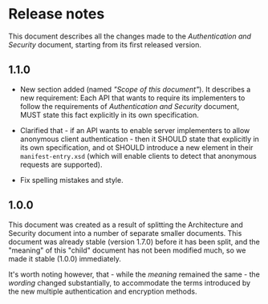Release notes
=============

This document describes all the changes made to the *Authentication and
Security* document, starting from its first released version.


1.1.0
-----

* New section added (named *"Scope of this document"*). It describes a new
  requirement: Each API that wants to require its implementers to follow the
  requirements of *Authentication and Security* document, MUST state this
  fact explicitly in its own specification.

* Clarified that - if an API wants to enable server implementers to allow
  anonymous client authentication - then it SHOULD state that explicitly in
  its own specification, and ot SHOULD introduce a new element in their
  `manifest-entry.xsd` (which will enable clients to detect that anonymous
  requests are supported).

* Fix spelling mistakes and style.


1.0.0
-----

This document was created as a result of splitting the Architecture and
Security document into a number of separate smaller documents. This document
was already stable (version 1.7.0) before it has been split, and the "meaning"
of this "child" document has not been modified much, so we made it stable
(1.0.0) immediately.

It's worth noting however, that - while the *meaning* remained the same - the
*wording* changed substantially, to accommodate the terms introduced by the
new multiple authentication and encryption methods.
